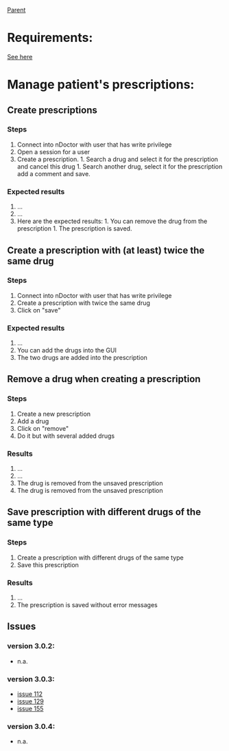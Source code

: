 [Parent](PatientSessionTestSuite.md)
# Requirements: #
[See here](Prescriptions.md)

# Manage patient's prescriptions: #

## Create prescriptions ##
### Steps ###
  1. Connect into nDoctor with user that has write privilege
  1. Open a session for a user
  1. Create a prescription.
    1. Search a drug and select it for the prescription and cancel this drug
    1. Search another drug, select it for the prescription add a comment and save.
### Expected results ###
  1. ...
  1. ...
  1. Here are the expected results:
    1. You can remove the drug from the prescription
    1. The prescription is saved.

## Create a prescription with (at least) twice the same drug ##
### Steps ###
  1. Connect into nDoctor with user that has write privilege
  1. Create a prescription with twice the same drug
  1. Click on "save"
### Expected results ###
  1. ...
  1. You can add the drugs into the GUI
  1. The two drugs are added into the prescription
## Remove a drug when creating a prescription ##
### Steps ###
  1. Create a new prescription
  1. Add a drug
  1. Click on "remove"
  1. Do it but with several added drugs
### Results ###
  1. ...
  1. ...
  1. The drug is removed from the unsaved prescription
  1. The drug is removed from the unsaved prescription
## Save prescription with different drugs of the same type ##
### Steps ###
  1. Create a prescription with different drugs of the same type
  1. Save this prescription
### Results ###
  1. ...
  1. The prescription is saved without error messages
## Issues ##
### version 3.0.2: ###
  * n.a.
### version 3.0.3: ###
  * [issue 112](https://code.google.com/p/ndoctor/issues/detail?id=112)
  * [issue 129](https://code.google.com/p/ndoctor/issues/detail?id=129)
  * [issue 155](https://code.google.com/p/ndoctor/issues/detail?id=155)
### version 3.0.4: ###
  * n.a.